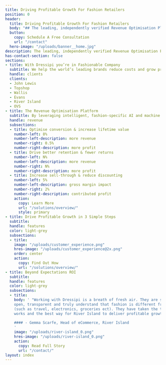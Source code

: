 ```yaml
---
title: Driving Profitable Growth For Fashion Retailers
position: 0
header:
  title: Driving Profitable Growth For Fashion Retailers
  body: "## The leading, independently verified Revenue Optimisation Platform for fashion retailers"
  button:
    copy: Schedule A Free Consultation
    url: "/contact"
  hero-image: "/uploads/banner__home.jpg"
description: The leading, independently verified Revenue Optimisation Platform for fashion retailers"
has-contact-section: false
sections:
- title: With Dressipi you’re in Fashionable Company
  subtitle: We help the world’s leading brands reduce costs and grow profitably 
  handle: clients
  clients:
  - John Lewis
  - Topshop
  - Wallis
  - Evans
  - River Island
  - OVS
- title: The Revenue Optimisation Platform
  subtitle: By leveraging intelligent, fashion-specific AI and machine learning capabilities,</br> Dressipi empowers retailers to meet shopper expectations and drive profitable growth
  handle: revenue
  subsections:
  - title: Optimise conversion & increase lifetime value
    number-left: 8%
    number-left-description: more revenue
    number-right: 0.5% 
    number-right-description: more profit
  - title: Drive better retention & fewer returns
    number-left: N%
    number-left-description: more revenue
    number-right: N%
    number-right-description: more profit
  - title: Increase sell-through & reduce discounting
    number-left: 5%
    number-left-description: gross margin impact
    number-right: 2% 
    number-right-description: contributed profit
    action:
      copy: Learn More
      url: "/solutions/overview/"
      style: primary
- title: Drive Profitable Growth in 3 Simple Steps
  subtitle: 
  handle: features
  color: light-grey
  subsections:
  - title: 
    image: "/uploads/customer_experience.png"
    hres-image: "/uploads/customer_experience@2x.png"
    order: center
    action:
      copy: Find Out How
      url: "/solutions/overview/"
- title: Beyond Expectations ROI 
  subtitle: 
  handle: features
  color: light-grey
  subsections:
  - title:
    body: ' "Working with Dressipi is a breath of fresh air. They are straight-forward,
    open, transparent and truly understand that fashion is different from another eCommerce categories
    (such as travel, electronics, groceries ect). They have taken the time to understand how our business 
    works and the best way for River Island to deliver profitable growth."
  
    #### - Gemma Scarfe, Head of eCommerce, River Island
    '
    image: "/uploads/river-island_0.png"
    hres-image: "/uploads/river-island_0.png"
    action:
      copy: Read Full Story
      url: "/contact/"
layout: index
---
```


